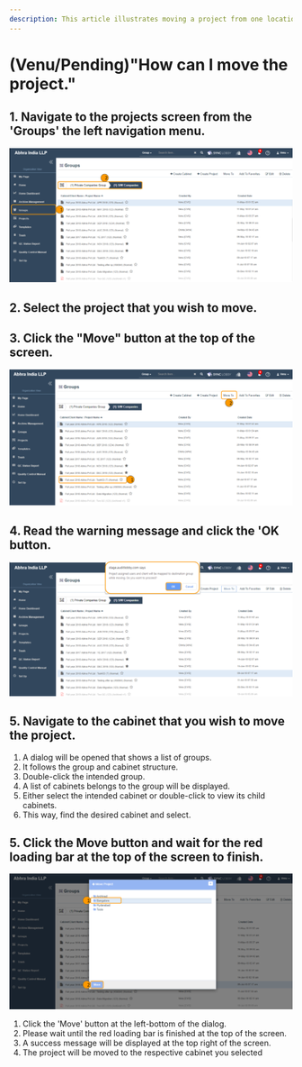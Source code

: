 ```yaml
---
description: This article illustrates moving a project from one location to another.
---
```


# \(Venu/Pending\)"How can I move the project."

## 1. Navigate to the projects screen from the 'Groups' the left navigation menu.

![&apos;Groups&apos; left navigation menu &amp;gt; Go to the cabinet where your project is presented  ](../.gitbook/assets/move-project-1.png)

## 2. Select the project that you wish to move.

## 3. Click the "Move" button at the top of the screen.

![](../.gitbook/assets/move-project-2.png)

## 4. Read the warning message and click the 'OK button.

![](../.gitbook/assets/move-project-3.png)

## 5. Navigate to the cabinet that you wish to move the project.

1. A dialog will be opened that shows a list of groups.
2. It follows the group and cabinet structure.
3. Double-click the intended group.
4. A list of cabinets belongs to the group will be displayed.
5. Either select the intended cabinet or double-click to view its child cabinets. 
6. This way, find the desired cabinet and select.

## 5. Click the Move button and wait for the red loading bar at the top of the screen to finish.

![](../.gitbook/assets/move-project-4.png)

1. Click the 'Move' button at the left-bottom of the dialog.
2. Please wait until the red loading bar is finished at the top of the screen.
3. A success message will be displayed at the top right of the screen.
4. The project will be moved to the respective cabinet you selected

